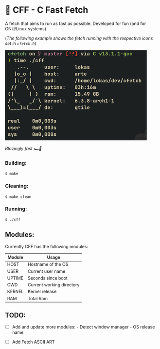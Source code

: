 # 🚀 CFF - C Fast Fetch
A fetch that aims to run as fast as possible. Developed for fun (and for GNU/Linux systems).

(_The following example shows the fetch running with the respective icons set in `cfetch.h`_)

![](https://raw.githubusercontent.com/egujito/cff/master/example-og.png)

_Blazingly fast  🏎️💨_

### Building:

```
$ make
```

### Cleaning:

```
$ make clean
```

### Running:

```
$ ./cff
```

## Modules:

Currently CFF has the following modules:

Module  | Usage
------------- | -------------
HOST  	| Hostname of the OS
USER  	| Current user name
UPTIME  | Seconds since boot
CWD     | Current working directory
KERNEL  | Kernel release
RAM | Total Ram


## TODO:

- [ ]  Add and update more modules:
		- Detect window manager
		- OS release name
- [ ]  Add Fetch ASCII ART

